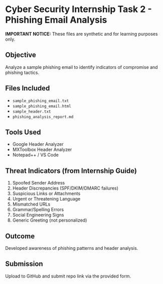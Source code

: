 # Cyber Security Internship Task 2 - Phishing Email Analysis

**IMPORTANT NOTICE:** These files are synthetic and for learning purposes only.

## Objective
Analyze a sample phishing email to identify indicators of compromise and phishing tactics.

## Files Included
- `sample_phishing_email.txt`
- `sample_phishing_email.html`
- `sample_header.txt`
- `phishing_analysis_report.md`

## Tools Used
- Google Header Analyzer
- MXToolbox Header Analyzer
- Notepad++ / VS Code

## Threat Indicators (from Internship Guide)
1. Spoofed Sender Address
2. Header Discrepancies (SPF/DKIM/DMARC failures)
3. Suspicious Links or Attachments
4. Urgent or Threatening Language
5. Mismatched URLs
6. Grammar/Spelling Errors
7. Social Engineering Signs
8. Generic Greeting (not personalized)

## Outcome
Developed awareness of phishing patterns and header analysis.

## Submission
Upload to GitHub and submit repo link via the provided form.
